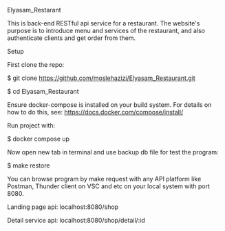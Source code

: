Elyasam_Restarant

This is back-end RESTful api service for a restaurant. The website's purpose is to introduce menu and services of the restaurant, and also authenticate clients and get order from them.

Setup

First clone the repo:

  $ git clone https://github.com/moslehazizi/Elyasam_Restaurant.git
	
  $ cd Elyasam_Restaurant

Ensure docker-compose is installed on your build system. For details on how to do this, see: https://docs.docker.com/compose/install/

Run project with:

  $ docker compose up

Now open new tab in terminal and use backup db file for test the program:

  $ make restore

You can browse program by make request with any API platform like Postman, Thunder client on VSC and etc on your local system with port 8080.

Landing page api: localhost:8080/shop

Detail service api: localhost:8080/shop/detail/:id
